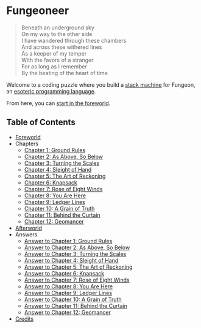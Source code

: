 # Fungeoneer

> Beneath an underground sky<br>
> On my way to the other side<br>
> I have wandered through these chambers<br>
> And across these withered lines<br>
> As a keeper of my temper<br>
> With the favors of a stranger<br>
> For as long as I remember<br>
> By the beating of the heart of time

Welcome to a coding puzzle where you build a [stack machine](https://en.wikipedia.org/wiki/Stack_machine) for Fungeon, an [esoteric programming language](https://en.wikipedia.org/wiki/Esoteric_programming_language).

From here, you can [start in the foreworld](foreworld.md).


## Table of Contents

- [Foreworld](foreworld.md)
- Chapters
  - [Chapter 1: Ground Rules](chapters/01/ground-rules.md)
  - [Chapter 2: As Above, So Below](chapters/02/as-above-so-below.md)
  - [Chapter 3: Turning the Scales](chapters/03/turning-the-scales.md)
  - [Chapter 4: Sleight of Hand](chapters/04/sleight-of-hand.md)
  - [Chapter 5: The Art of Reckoning](chapters/05/the-art-of-reckoning.md)
  - [Chapter 6: Knapsack](chapters/06/knapsack.md)
  - [Chapter 7: Rose of Eight Winds](chapters/07/rose-of-eight-winds.md)
  - [Chapter 8: You Are Here](chapters/08/you-are-here.md)
  - [Chapter 9: Ledger Lines](chapters/09/ledger-lines.md)
  - [Chapter 10: A Grain of Truth](chapters/10/a-grain-of-truth.md)
  - [Chapter 11: Behind the Curtain](chapters/11/behind-the-curtain.md)
  - [Chapter 12: Geomancer](chapters/12/geomancer.md)
- [Afterworld](afterworld.md)
- Answers
  - [Answer to Chapter 1: Ground Rules](answers/chapters/01/ground-rules.md)
  - [Answer to Chapter 2: As Above, So Below](answers/chapters/02/as-above-so-below.md)
  - [Answer to Chapter 3: Turning the Scales](answers/chapters/03/turning-the-scales.md)
  - [Answer to Chapter 4: Sleight of Hand](answers/chapters/04/sleight-of-hand.md)
  - [Answer to Chapter 5: The Art of Reckoning](answers/chapters/05/the-art-of-reckoning.md)
  - [Answer to Chapter 6: Knapsack](answers/chapters/06/knapsack.md)
  - [Answer to Chapter 7: Rose of Eight Winds](answers/chapters/07/rose-of-eight-winds.md)
  - [Answer to Chapter 8: You Are Here](answers/chapters/08/you-are-here.md)
  - [Answer to Chapter 9: Ledger Lines](answers/chapters/09/ledger-lines.md)
  - [Answer to Chapter 10: A Grain of Truth](answers/chapters/10/a-grain-of-truth.md)
  - [Answer to Chapter 11: Behind the Curtain](answers/chapters/11/behind-the-curtain.md)
  - [Answer to Chapter 12: Geomancer](answers/chapters/12/geomancer.md)
- [Credits](credits.md)
